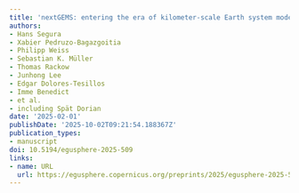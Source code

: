 ```yaml
---
title: 'nextGEMS: entering the era of kilometer-scale Earth system modeling'
authors:
- Hans Segura
- Xabier Pedruzo-Bagazgoitia
- Philipp Weiss
- Sebastian K. Müller
- Thomas Rackow
- Junhong Lee
- Edgar Dolores-Tesillos
- Imme Benedict
- et al.
- including Spät Dorian
date: '2025-02-01'
publishDate: '2025-10-02T09:21:54.188367Z'
publication_types:
- manuscript
doi: 10.5194/egusphere-2025-509
links:
- name: URL
  url: https://egusphere.copernicus.org/preprints/2025/egusphere-2025-509/
---
```

